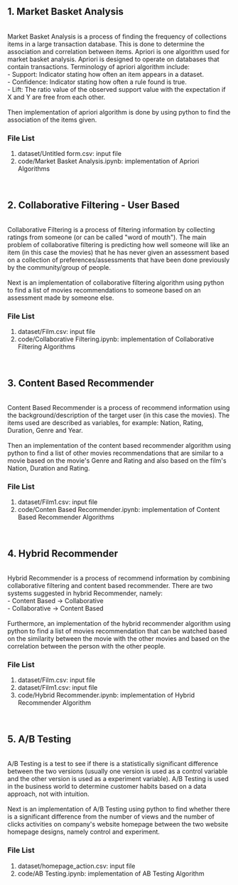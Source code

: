 ## 1. Market Basket Analysis
<br>
Market Basket Analysis is a process of finding the frequency of collections items in a large transaction database. This is done to determine the association and correlation between items. Apriori is one algorithm used for market basket analysis. Apriori is designed to operate on databases that contain transactions. Terminology of apriori algorithm include:
<br>
- Support: Indicator stating how often an item appears in a dataset.
<br>
- Confidence: Indicator stating how often a rule found is true.
<br>
- Lift: The ratio value of the observed support value with the expectation if X and Y are free from each other.
<br>
<br>
Then implementation of apriori algorithm is done by using python to find the association of the items given.
<br>

### File List
1. dataset/Untitled form.csv: input file
2. code/Market Basket Analysis.ipynb: implementation of Apriori Algorithms
<br>
  
## 2. Collaborative Filtering - User Based
<br>
Collaborative Filtering is a process of filtering information by collecting ratings from someone (or can be called "word of mouth"). The main problem of collaborative filtering is predicting how well someone will like an item (in this case the movies) that he has never given an assessment based on a collection of preferences/assessments that have been done previously by the community/group of people.
<br>
<br>
Next is an implementation of collaborative filtering algorithm using python to find a list of movies recommendations to someone based on an assessment made by someone else.
<br>

### File List
1. dataset/Film.csv: input file
2. code/Collaborative Filtering.ipynb: implementation of Collaborative Filtering Algorithms
<br>

## 3. Content Based Recommender
<br>
Content Based Recommender is a process of recommend information using the background/description of the target user (in this case the movies). The items used are described as variables, for example: Nation, Rating, Duration, Genre and Year.
<br>
<br>
Then an implementation of the content based recommender algorithm using python to find a list of other movies recommendations that are similar to a movie based on the movie's Genre and Rating and also based on the film's Nation, Duration and Rating.
<br>

### File List
1. dataset/Film1.csv: input file
3. code/Conten Based Recommender.ipynb: implementation of Content Based Recommender Algorithms
<br>

## 4. Hybrid Recommender
<br>
Hybrid Recommender is a process of recommend information by combining collaborative filtering and content based recommender.
There are two systems suggested in hybrid Recommender, namely:
<br>
- Content Based -> Collaborative
<br>
- Collaborative -> Content Based
<br>
<br>
Furthermore, an implementation of the hybrid recommender algorithm using python to find a list of movies recommendation that can be watched based on the similarity between the movie with the other movies and based on the correlation between the person with the other people.
<br>

### File List
1. dataset/Film.csv: input file
2. dataset/Film1.csv: input file
3. code/Hybrid Recommender.ipynb: implementation of Hybrid Recommender Algorithm
<br>

## 5. A/B Testing
<br>
A/B Testing is a test to see if there is a statistically significant difference between the two versions (usually one version is used as a control variable and the other version is used as a experiment variable). A/B Testing is used in the business world to determine customer habits based on a data approach, not with intuition.
<br>
<br>
Next is an implementation of A/B Testing using python to find whether there is a significant difference from the number of views and  the number of clicks activities on company's website homepage between the two website homepage designs, namely control and experiment.
<br>

### File List
1. dataset/homepage_action.csv: input file
3. code/AB Testing.ipynb: implementation of AB Testing Algorithm
<br>
